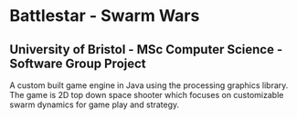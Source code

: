 # Battlestar - Swarm Wars
## University of Bristol - MSc Computer Science - Software Group Project

A custom built game engine in Java using the processing graphics library. The game is 2D top down space shooter which focuses on customizable swarm dynamics for game play and strategy.
